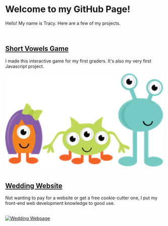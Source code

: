 # Welcome to my GitHub Page!

Hello! My name is Tracy. Here are a few of my projects. 

<br>

## [Short Vowels Game](https://rawcdn.githack.com/tracy-chow/Short-Vowels-Game/bef11748ff5d4172f7c9c717a09013b7587ad40b/Final-Project-R_Controlled-Vowels-Game-master/index.html)

I made this interactive game for my first graders. It's also my very first Javascript project. 


<a href="https://rawcdn.githack.com/tracy-chow/Short-Vowels-Game/bef11748ff5d4172f7c9c717a09013b7587ad40b/Final-Project-R_Controlled-Vowels-Game-master/index.html">
         <img alt="Go to Game" src="https://raw.githubusercontent.com/tracy-chow/Short-Vowels-Game/main/Final-Project-R_Controlled-Vowels-Game-master/images/monsters2.png"
         width="500"/>

<br>
<br>
         
## [Wedding Website](https://rawcdn.githack.com/tracy-chow/weddingWebpage/8732d404c11ed1abb726e1f8f1273cb6aaecf3ac/tchow99.github.io-master/index.html)

Not wanting to pay for a website or get a free cookie-cutter one, I put my front-end web development knowledge to good use.  
         <br>


 <a href="https://rawcdn.githack.com/tracy-chow/weddingWebpage/8732d404c11ed1abb726e1f8f1273cb6aaecf3ac/tchow99.github.io-master/index.html">
         <img alt="Wedding Webpage" src="https://raw.githubusercontent.com/tracy-chow/weddingWebpage/main/tchow99.github.io-master/images/156TracyDerek%5B1%5D.jpg"
         width="500"/>
